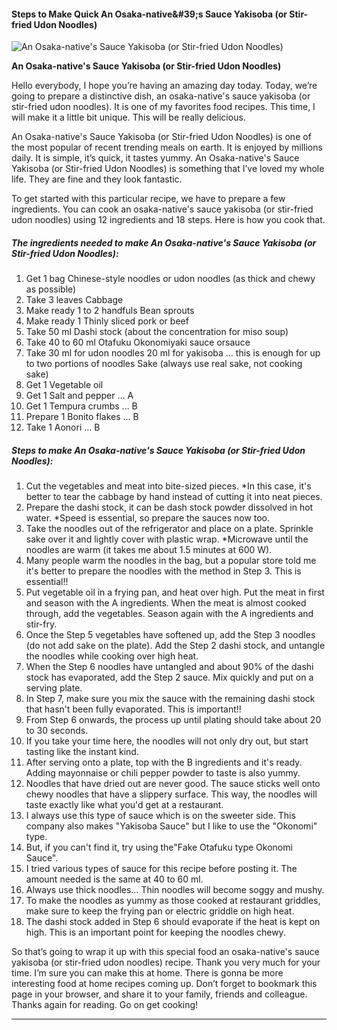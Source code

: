             

#### Steps to Make Quick An Osaka-native&amp;#39;s Sauce Yakisoba (or Stir-fried Udon Noodles)

![An Osaka-native's Sauce Yakisoba (or Stir-fried Udon Noodles)](https://img-global.cpcdn.com/recipes/6401313783939072/751x532cq70/an-osaka-natives-sauce-yakisoba-or-stir-fried-udon-noodles-recipe-main-photo.jpg)

**An Osaka-native's Sauce Yakisoba (or Stir-fried Udon Noodles)**

Hello everybody, I hope you’re having an amazing day today. Today, we’re going to prepare a distinctive dish, an osaka-native's sauce yakisoba (or stir-fried udon noodles). It is one of my favorites food recipes. This time, I will make it a little bit unique. This will be really delicious.

An Osaka-native's Sauce Yakisoba (or Stir-fried Udon Noodles) is one of the most popular of recent trending meals on earth. It is enjoyed by millions daily. It is simple, it’s quick, it tastes yummy. An Osaka-native's Sauce Yakisoba (or Stir-fried Udon Noodles) is something that I’ve loved my whole life. They are fine and they look fantastic.

To get started with this particular recipe, we have to prepare a few ingredients. You can cook an osaka-native's sauce yakisoba (or stir-fried udon noodles) using 12 ingredients and 18 steps. Here is how you cook that.

##### The ingredients needed to make An Osaka-native's Sauce Yakisoba (or Stir-fried Udon Noodles):

1.  Get 1 bag Chinese-style noodles or udon noodles (as thick and chewy as possible)
2.  Take 3 leaves Cabbage
3.  Make ready 1 to 2 handfuls Bean sprouts
4.  Make ready 1 Thinly sliced pork or beef
5.  Take 50 ml Dashi stock (about the concentration for miso soup)
6.  Take 40 to 60 ml Otafuku Okonomiyaki sauce orsauce
7.  Take 30 ml for udon noodles 20 ml for yakisoba … this is enough for up to two portions of noodles Sake (always use real sake, not cooking sake)
8.  Get 1 Vegetable oil
9.  Get 1 Salt and pepper … A
10.  Get 1 Tempura crumbs … B
11.  Prepare 1 Bonito flakes … B
12.  Take 1 Aonori … B

##### Steps to make An Osaka-native's Sauce Yakisoba (or Stir-fried Udon Noodles):

1.  Cut the vegetables and meat into bite-sized pieces. \*In this case, it's better to tear the cabbage by hand instead of cutting it into neat pieces.
2.  Prepare the dashi stock, it can be dash stock powder dissolved in hot water. \*Speed is essential, so prepare the sauces now too.
3.  Take the noodles out of the refrigerator and place on a plate. Sprinkle sake over it and lightly cover with plastic wrap. \*Microwave until the noodles are warm (it takes me about 1.5 minutes at 600 W).
4.  Many people warm the noodles in the bag, but a popular store told me it's better to prepare the noodles with the method in Step 3. This is essential!!
5.  Put vegetable oil in a frying pan, and heat over high. Put the meat in first and season with the A ingredients. When the meat is almost cooked through, add the vegetables. Season again with the A ingredients and stir-fry.
6.  Once the Step 5 vegetables have softened up, add the Step 3 noodles (do not add sake on the plate). Add the Step 2 dashi stock, and untangle the noodles while cooking over high heat.
7.  When the Step 6 noodles have untangled and about 90% of the dashi stock has evaporated, add the Step 2 sauce. Mix quickly and put on a serving plate.
8.  In Step 7, make sure you mix the sauce with the remaining dashi stock that hasn't been fully evaporated. This is important!!
9.  From Step 6 onwards, the process up until plating should take about 20 to 30 seconds.
10.  If you take your time here, the noodles will not only dry out, but start tasting like the instant kind.
11.  After serving onto a plate, top with the B ingredients and it's ready. Adding mayonnaise or chili pepper powder to taste is also yummy.
12.  Noodles that have dried out are never good. The sauce sticks well onto chewy noodles that have a slippery surface. This way, the noodles will taste exactly like what you'd get at a restaurant.
13.  I always use this type of sauce which is on the sweeter side. This company also makes "Yakisoba Sauce" but I like to use the "Okonomi" type.
14.  But, if you can't find it, try using the"Fake Otafuku type Okonomi Sauce".
15.  I tried various types of sauce for this recipe before posting it. The amount needed is the same at 40 to 60 ml.
16.  Always use thick noodles… Thin noodles will become soggy and mushy.
17.  To make the noodles as yummy as those cooked at restaurant griddles, make sure to keep the frying pan or electric griddle on high heat.
18.  The dashi stock added in Step 6 should evaporate if the heat is kept on high. This is an important point for keeping the noodles chewy.

So that’s going to wrap it up with this special food an osaka-native's sauce yakisoba (or stir-fried udon noodles) recipe. Thank you very much for your time. I’m sure you can make this at home. There is gonna be more interesting food at home recipes coming up. Don’t forget to bookmark this page in your browser, and share it to your family, friends and colleague. Thanks again for reading. Go on get cooking!

* * *